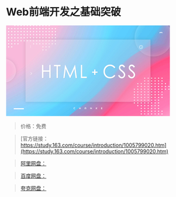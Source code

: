 # Web前端开发之基础突破

![img](../../../assets/study163/free/0ba58f9a-c6b9-460d-8987-90c6b3bec195.jpg)

> 价格：免费

> [官方链接：https://study.163.com/course/introduction/1005799020.htm](https://study.163.com/course/introduction/1005799020.htm)

> [阿里网盘：]()

> [百度网盘：]()

> [夸克网盘：]()
